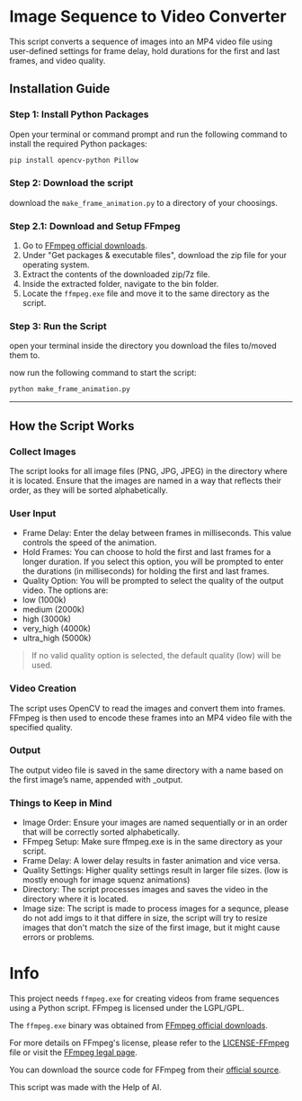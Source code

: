 # Image Sequence to Video Converter

This script converts a sequence of images into an MP4 video file using user-defined settings for frame delay, hold durations for the first and last frames, and video quality.

## Installation Guide

### Step 1: Install Python Packages

Open your terminal or command prompt and run the following command to install the required Python packages:

```bash
pip install opencv-python Pillow
```

### Step 2: Download the script
download the `make_frame_animation.py` to a directory of your choosings.

### Step 2.1: Download and Setup FFmpeg
1. Go to [FFmpeg official downloads](https://ffmpeg.org/download.html).
2. Under "Get packages & executable files", download the zip file for your operating system.
3. Extract the contents of the downloaded zip/7z file.
4. Inside the extracted folder, navigate to the bin folder.
5. Locate the `ffmpeg.exe` file and move it to the same directory as the script.

### Step 3: Run the Script
open your terminal inside the directory you download the files to/moved them to.

now run the following command to start the script:
```bash
python make_frame_animation.py
```

----------

## How the Script Works

### Collect Images
The script looks for all image files (PNG, JPG, JPEG) in the directory where it is located.
Ensure that the images are named in a way that reflects their order, as they will be sorted alphabetically.

### User Input
- Frame Delay: Enter the delay between frames in milliseconds. This value controls the speed of the animation.
- Hold Frames: You can choose to hold the first and last frames for a longer duration. If you select this option, you will be prompted to enter the durations (in milliseconds) for holding the first and last frames.
- Quality Option: You will be prompted to select the quality of the output video. The options are:
- low (1000k)
- medium (2000k)
- high (3000k)
- very_high (4000k)
- ultra_high (5000k)
>If no valid quality option is selected, the default quality (low) will be used.

### Video Creation
The script uses OpenCV to read the images and convert them into frames.
FFmpeg is then used to encode these frames into an MP4 video file with the specified quality.

### Output
The output video file is saved in the same directory with a name based on the first image’s name, appended with _output.

### Things to Keep in Mind
- Image Order: Ensure your images are named sequentially or in an order that will be correctly sorted alphabetically.
- FFmpeg Setup: Make sure ffmpeg.exe is in the same directory as your script.
- Frame Delay: A lower delay results in faster animation and vice versa.
- Quality Settings: Higher quality settings result in larger file sizes. (low is mostly enough for image squenz animations)
- Directory: The script processes images and saves the video in the directory where it is located.
- Image size: The script is made to process images for a sequnce, please do not add imgs to it that differe in size,
  the script will try to resize images that don't match the size of the first image, but it might cause errors or problems.


# Info

This project needs `ffmpeg.exe` for creating videos from frame sequences using a Python script. FFmpeg is licensed under the LGPL/GPL. 

The `ffmpeg.exe` binary was obtained from [FFmpeg official downloads](https://ffmpeg.org/download.html).

For more details on FFmpeg's license, please refer to the [LICENSE-FFmpeg](LICENSE-FFmpeg) file or visit the [FFmpeg legal page](https://ffmpeg.org/legal.html).

You can download the source code for FFmpeg from their [official source](https://ffmpeg.org/download.html).

This script was made with the Help of AI.
